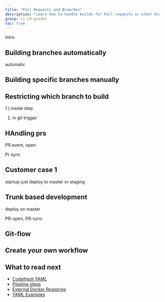```yaml
---
title: "Pull Requests and Branches"
description: "Learn how to handle builds for Pull requests or other branches"
group: ci-cd-guides
toc: true
---
```


Intro

## Building branches automatically


automatic

## Building specific branches manually

## Restricting which branch to build

1 ) inside step
1) in git trigger

## HAndling prs

PR event, open

Pr sync

## Customer case 1 

startup
just deploy to master
or staging


## Trunk based development

deploy on master

PR-open, PR-sync

## Git-flow

## Create your own workflow






## What to read next

* [Codefresh YAML]({{site.baseurl}}/docs/codefresh-yaml/what-is-the-codefresh-yaml/)
* [Pipeline steps]({{site.baseurl}}/docs/codefresh-yaml/steps/)
* [External Docker Registries]({{site.baseurl}}/docs/docker-registries/external-docker-registries/)
* [YAML Examples]({{site.baseurl}}/docs/yaml-examples/examples/)





